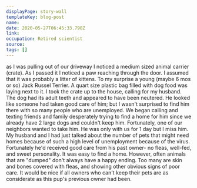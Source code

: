 ```yaml
---
displayPage: story-wall
templateKey: blog-post
name: 
date: 2020-05-27T06:45:33.798Z
link: 
occupation: Retired scientist
source: 
tags: []
---
```

as I was pulling out of our driveway I noticed a medium sized animal carrier (crate). As I passed it I noticed a paw reaching through the door. I assumed that it was probably a litter of kittens. To my surprise a young (maybe 6 mos or so) Jack Russel Terrier. A quart size plastic bag filled with dog food was laying next to it. I took the crate up to the house, calling for my husband. The dog had its adult teeth and appeared to have been neutered. He looked like someone had taken good care of him; but I wasn't surprised to find him there with so many people who are unemployed. We began calling and texting friends and family desperately trying to find a home for him since we already have 2 large dogs and couldn't keep him. Fortunately, one of our neighbors wanted to take him. He was only with us for 1 day but I miss him. My husband and I had just talked about the number of pets that might need homes because of such a high level of unemployment because of the virus. Fortunately he'd received good care from his past owner- no fleas, well-fed, and sweet personality. It was easy to find a home. However, often animals that are "dumped" don't always have a happy ending. Too many are skin and bones covered with fleas, and showing other obvious signs of poor care. It would be nice if all owners who can't keep their pets are as considerate as this pup's previous owner had been.
